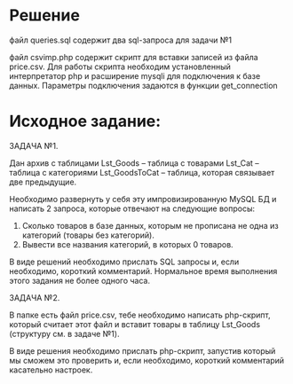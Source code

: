 # Решение

файл queries.sql содержит два sql-запроса для задачи №1

файл csvimp.php содержит скрипт для вставки записей из файла price.csv. Для работы скрипта необходим установленный интерпретатор php и расширение mysqli для подключения к базе данных. Параметры подключения задаются в функции get_connection

# Исходное задание:
ЗАДАЧА №1. 

Дан архив с таблицами 
Lst_Goods – таблица с товарами
Lst_Cat – таблица с категориями
Lst_GoodsToCat – таблица, которая связывает две предыдущие. 

Необходимо развернуть у себя эту импровизированную MySQL БД и написать 2 запроса, которые отвечают на следующие вопросы: 

 1) Сколько товаров в базе данных, которым не прописана не одна из категорий (товары без категорий). 
 2) Вывести все названия категорий, в которых 0 товаров.

В виде решений необходимо прислать SQL запросы и, если необходимо, короткий комментарий. Нормальное время выполнения этого задания не более одного часа.






ЗАДАЧА №2. 

В папке есть файл price.csv, тебе необходимо написать php-скрипт, который считает этот файл и вставит товары в таблицу Lst_Goods (структуру см. в задаче №1). 

В виде решения необходимо прислать php-скрипт, запустив который мы сможем это проверить и, если необходимо, короткий комментарий касательно настроек. 